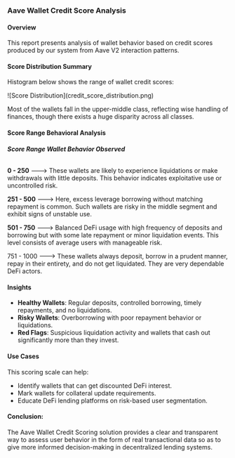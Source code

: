 ### Aave Wallet Credit Score Analysis



#### **Overview**



This report presents analysis of wallet behavior based on credit scores produced by our system from Aave V2 interaction patterns.



#### **Score Distribution Summary**



Histogram below shows the range of wallet credit scores:



!\[Score Distribution](credit\_score\_distribution.png)



Most of the wallets fall in the upper-middle class, reflecting wise handling of finances, though there exists a huge disparity across all classes.



#### **Score Range Behavioral Analysis**



###### **Score Range           Wallet Behavior Observed**



**0 - 250**       --->     These wallets are likely to experience liquidations or make withdrawals with little deposits. This behavior 				indicates exploitative use or uncontrolled risk.



**251 - 500**     --->     Here, excess leverage borrowing without matching repayment is common. Such wallets are risky in the middle segment 			and exhibit signs of unstable use.



**501 - 750**     --->     Balanced DeFi usage with high frequency of deposits and borrowing but with some late repayment or minor liquidation 			events. This level consists of average users with manageable risk.



751 - 1000    --->     These wallets always deposit, borrow in a prudent manner, repay in their entirety, and do not get liquidated. They 			are very dependable DeFi actors.



#### **Insights**



* **Healthy Wallets**: Regular deposits, controlled borrowing, timely repayments, and no liquidations.
* **Risky Wallets**: Overborrowing with poor repayment behavior or liquidations.
* **Red Flags**: Suspicious liquidation activity and wallets that cash out significantly more than they invest.



#### **Use Cases**



This scoring scale can help: 



* Identify wallets that can get discounted DeFi interest.
* Mark wallets for collateral update requirements. 
* Educate DeFi lending platforms on risk-based user segmentation.



#### **Conclusion:** 

The Aave Wallet Credit Scoring solution provides a clear and transparent way to assess user behavior in the form of real transactional data so as to give more informed decision-making in decentralized lending systems.

